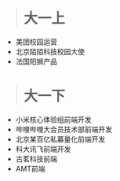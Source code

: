> # 大一上
- 美团校园运营
- 北京陌陌科技校园大使
- 法国阳狮产品
> # 大一下
- 小米核心体验组前端开发
- 哔哩哔哩大会员技术部前端开发
- 北京某百亿私募量化前端开发
- 科大讯飞前端开发
- 古茗科技前端
- AMT前端
